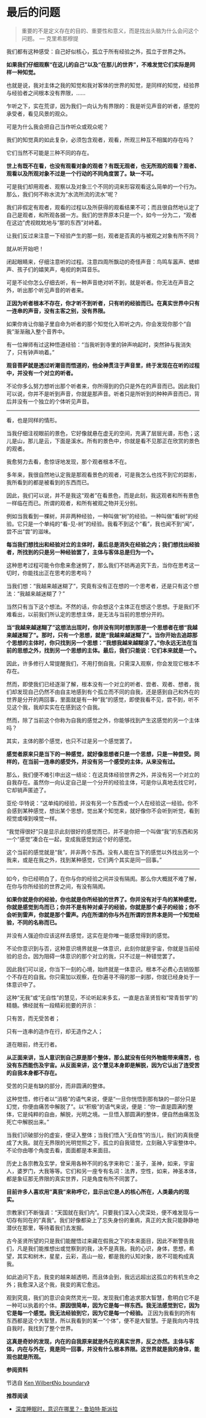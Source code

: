 # 最后的问题


> 重要的不是定义存在的目的、重要性和意义，而是找出头脑为什么会问这个问题。 — 克里希那穆提

我们都有这种感受：自己好似核心，孤立于所有经验之外，孤立于世界之外。

**如果我们仔细观察“在这儿的自己”以及“在那儿的世界”，不难发觉它们实际是同样一种知觉。**

也就是说，我对主体之我的知觉和我对客体的世界的知觉，是同样的知觉，经验界与经验者之间根本没有界限，……

乍听之下，实在荒谬，因为我们一向认为有界限的：我是听见声音的听者，感觉的承受者，看见风景的观众。

可是为什么我会把自己当作听众或观众呢？

我们的知觉真的如此复杂，必须包含观者，观看，所观三种互不相属的存在吗？

它们当然不可能是三种不同的存在。

**世上有既不在看，也没有观看对象的观者？有既无观者，也无所观的观看？观者、观看以及所观对象不过是一个行动的不同角度罢了。缺一不可。**

可是我们却用观者、观察以及对象三个不同的词来形容观看这么简单的一个行为。那么，我们何不称水流为“水流所流的流水”呢？

我们非假定有观者，观看的过程以及所获得的观看结果不可；而且很自然地认定了自己是观者，和所观各据一方。我们的世界原本只是一个，如今一分为二，“观者在这边”虎视眈眈地与“那的东西”对峙着。

让我们反过来注意一下经验产生的那一刻，观者是否真的与被观之对象有所不同？

就从听开始吧！

闭起眼睛来，仔细注意听的过程。注意四周所飘动的奇怪声音：鸟鸣车嚣声、蟋蟀声、孩子们的嬉笑声，电视的刺耳音乐。

可是不论你怎么仔细去听，有一种声音绝对听不到，就是听者。你无法在声音之外，听出那个听见声音的听者来。

**正因为听者根本不存在，你才听不到听者，只有听的经验而已。在真实世界中只有一连串的声音，没有主客之别，没有界限。** 

如果你肯让你脑子里自命为听者的那个知觉化入聆听之内，你会发现你那个“自我”渐渐融入整个音界中。

有一位禅师有过这种悟道经验：“当我听到寺里的钟声响起时，突然钟与我消失了，只有钟声响着。”

**观音菩萨就是透过听潮音而悟道的，他全神贯注于声音里，终于发现在在听的过程中，并没有一个对立的听者。**

不论你多么努力想听出那个听者来，你所得到的仍只是外在的声音而已。因此我们可以说，你并不是听到声音，你就是那声音。听者只是所听到的种种声音而已，背后并没有一个独立的个体听见声音。

***

看，也是同样的情形。

当我仔细注视眼前的景色，它好像就悬在虚无的空间，充满了层层光谱，形色；这儿是山，那儿是云，下面是溪水。所有的景色中，你就是看不见那正在欣赏的景色的观者。

我愈努力去看，愈惊讶地发现，那个观者根本不在。

多年来，我很自然地认定我是那观看景色的观者，可是我怎么也找不到它的踪影，我所看到的都是被看到的东西而已。

因此，我们可以说，并不是我这“观者”在看景色，而是此刻，我这观者和所有景色一样临在而已。所谓的观者，和所有被观之物并无分别。

例如当我看到一棵树，并非两种经验，一种叫做“树”的经验。一种叫做“看树”的经验。它只是一个单纯的“看-见-树”的经验。我看不到这个“看”，我也闻不到“闻”，尝不出“尝”的滋味。

**每当我们想找出和经验对立的主体时，最后总是消失在经验之内；我们想找出经验者，所找到的只是另一种经验罢了，主体与客体总是归为一个。**

这种思考过程可能令你愈来愈迷惘了，那么我们不妨再追究下去，当你在思考这一切时，你能找出正在思考的思考吗？

当我们想：“我越来越迷糊了”，究竟有没有正在想的一个思考者，还是只有这个想法：“我越来越迷糊了？”

当然只有当下这个想法。不然的话，你会想这个主体正在想这个思想。于是我们不难看出，以前我们所认定的思想主体，是无法与当前的思想分开的。

**当“我越来越迷糊了”这想法出现时，你并没有同时想到那是一个思想者在想“我越来越迷糊了”。那时，只有一个思想，就是“我越来越迷糊了”。当你开始去追踪那个思想的主体时，你只找到另一个思想：“我想我越来越糊涂了。”你永远无法在当前的思想之外，找到另一个思想的主体。最后，我们只能说：它们本来就是一个。** 

因此，许多修行人常提醒我们，不用打倒自我，只需深入观察，你会发现它根本不存在。

然而，即使我们已经逐渐了解，根本没有一个对立的听者、尝者、观者、想者，我们却发现自己仍然不由自主地感到有个孤立而不同的自我，还是感到自己和外在的世界是分开的两回事，里面就是有一种“我”的感觉，即使我看不见，尝不到，听不见这个我，我却实实在在感到这个自我。

然而，除了当前这个你称为自我的感觉之外，你能够找到产生这感觉的另一个主体吗？

其实，主体的那个感觉，也只不过是另一个感觉罢了。

**感觉者原来只是当下的一种感觉，就好像思想者只是一个思想，只是一种尝受。同样的，在当前一连串的感受外，并没有另一个感受的主体，从来没有过。**

那么，我们便不难引申出这一结论：在这具体经验世界之外，并没有另一个对立的自我存在。虽然你一向认定自己是一个分开的经验主体，可是你认真地去找它时，它却销声匿迹了。

亚伦·华特说：“这单纯的经验，并没有另一个东西或一个人在经验这一经验。你不会感到某种感觉，想出某个思想，觉出某个知觉来，就好像你不会听到听觉，看到视觉或嗅到嗅觉一样。

“我觉得很好”只是显示此刻很好的感觉而已，并不是你把一个叫做“我”的东西和另一个“感觉”凑合在一起，变成我感觉到这个好的感觉。

这个当前的感觉就是“我”，并非两个东西。没有人能在当下的感觉以外找出另一个我来，或是在我之外，找到某种感觉，它们两个其实是同一回事。”

***

如今，你已经明白了，在你与你的经验之间并没有隔阂。那么你大概就不难了解，在你与你所经验的世界之间，有没有隔阂。

**如果你就是你的经验，你也就是你所经验的世界了。你并没有对于鸟的某种感觉，你就是感觉到鸟而已；你并不是有种对桌子的经验，你就是那个桌子的经验；你不会听到雷声，你就是那个雷声。内在所谓的你与外在所谓的世界本是同一个知觉经验，不同的名称而已。**

并没有人强迫你应该这样去感觉，这实在是你唯一能感觉得到的感觉。

不论你意识到与否，这种意识境界就是一体意识，此刻你就是宇宙，你就是当前经验的总合。因为阻碍一体意识的那个对立的我，只不过是一种错觉罢了。

因此我们可以说，你当下一刻的心境，始终就是一体意识。根本不必费心去销毁那个不存在的自我。你只需加以观察，在你遍寻不得的那一刹那，你就已经身处于一体意识中了。

这种“无我”或“无自性”的慧见，不论听起来多玄，一直是古圣贤哲和“常青哲学”的精髓。佛经就有一段精彩扼要的开示：

只有苦，而无受苦者；

只有一连串的造作在行，却无造作之人；

道在眼前，终无行者。

**从正面来讲，当人意识到自己原是那个整体，那么就没有任何外物能带来痛苦，也没有东西能伤及宇宙。从反面来讲，这个慧见本身即是解脱，因为它认出了连受苦的自我本身都不存在。**

受苦的只是有缺的部分，而非圆满的整体。

这种觉悟，修行者以“消极”的语气来说，便是“一旦你恍悟到那有缺的一部分只是幻觉，你便由痛苦中解脱了”。以“积极”的语气来说，便是：“你一直是圆满的整体，它是纯粹的自由，解脱，光明之境。一旦悟入那圆满的整体，便自然由痛苦及死亡中解脱出来。”

当我们识破部分的虚妄，便证入整体；当我们悟入“无自性”的当儿，我们的真我便成了大我。就在无界限的光明觉照之下，孤立的自我错觉，立刻融入宇宙整体中。不论你由哪个角度去看，面面都是本来面目。

历史上各宗教及玄学，曾采用各种不同的名字来称它：圣子，圣神，如来，宇宙人，婆罗门，大我等等。它们和另一座专有名词：法界，空性，如来，神圣本体，都是象征那无界限的真实世界，只是角度有所不同罢了。

**目前许多人喜欢用”真我”来称呼它，显示出它是人的核心所在，人类最内的现实。** 

宗教家们不断强调：“天国就在我们内”。只要我们深入心灵深处，便不难发现与一切存有同在的”真我”。我们好像都染上了忘失身份的重病，真正的大我只能静静地潜伏在那里，等待着我们去发掘。

古今圣贤所望的只是我们能醒悟过来藏在假我之下的本来面目，因此不断警告我们，凡是我们能推想出或觉察到的我，决不是真我。我的心识，身体，思想，希望，其实和树木，星星，云彩，高山一般，都是我的认知对象，故不可能构成真我。

如此追问下去，我变的越来越透明，而且体会到，我远远超出这孤立的有机生命之外；我愈深入这个我，我变的离它愈远。

观到究竟，我们的意识会突然灵光一现，发现我们愈追求那大智慧，愈明白它不是一种可以执着的个体。**原因很简单，因为它是每一样东西。我无法感觉到它，因为它是每一个感觉。我无法经验到它，因为它是每一个经验。** 正因为我看到的所有东西都是这个大智慧，所以我看到的某一”个体”，便不是大智慧。于是我向内寻找自我时，我找到了整个世界。

**这真是奇妙的发现，内在的自我原来就是外在的真实世界，反之亦然。主体与客体，内在与外在，竟是同一回事，并没有什么根本界限。这世界就是我的身体，能观也就是所观。**

**参阅资料**

节选自 [Ken Wilber《No boundary》](http://taisa.si/wp/wp-content/uploads/2013/12/Ken-Wilber-No-Boundary.pdf)

**推荐阅读**

- [深度睡眠时，意识在哪里？- 鲁珀特·斯派拉](https://mp.weixin.qq.com/s/JxWH9dUP5ursdxrrLjtoUw)

